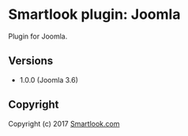 # Smartlook plugin: Joomla

Plugin for Joomla.

## Versions

* 1.0.0 (Joomla 3.6)

## Copyright

Copyright (c) 2017 [Smartlook.com](https://www.smartlook.com/)
